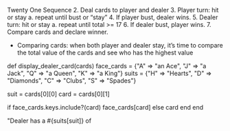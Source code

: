 Twenty One Sequence
2.	Deal cards to player and dealer
3.	Player turn: hit or stay
    a.	repeat until bust or “stay”
4.	If player bust, dealer wins.
5.	Dealer turn: hit or stay
    a.	repeat until total >= 17
6.	If dealer bust, player wins.
7.	Compare cards and declare winner.

-	Comparing cards: when both player and dealer stay, it’s time to compare the total value of the cards and see who has the highest value

def display_dealer_card(cards)
  face_cards = {"A" => "an Ace", "J" => "a Jack", "Q" => "a Queen", "K" => "a King"}
  suits = {"H" => "Hearts", "D" => "Diamonds", "C" => "Clubs", "S" => "Spades"}
  
  suit = cards[0][0]
  card = cards[0][1]
 

  if face_cards.keys.include?(card)
    face_cards[card]
  else
    card
  end
end


"Dealer has a #{suits[suit]} of 

